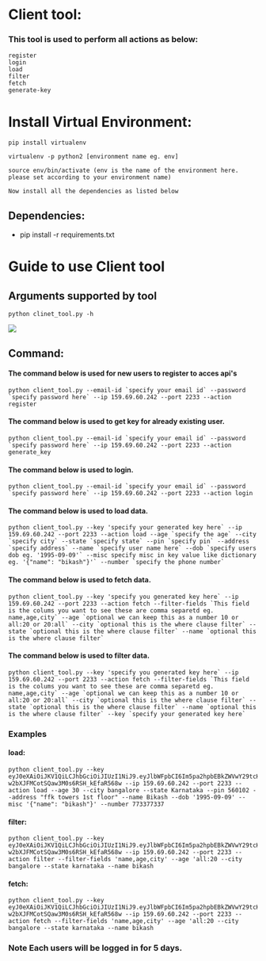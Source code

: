 # Client tool:

### This tool is used to perform all actions as below:
    register
    login
    load
    filter
    fetch
    generate-key

# Install Virtual Environment:
```
pip install virtualenv

virtualenv -p python2 [environment name eg. env]

source env/bin/activate (env is the name of the environment here. please set according to your environment name)

Now install all the dependencies as listed below
```

## Dependencies:
- pip install -r requirements.txt

# Guide to use Client tool

## Arguments supported by tool

```
python clinet_tool.py -h
```
![](https://i.imgur.com/ts9thRn.png)

## Command:

#### The command below is used for new users to register to acces api's
```
python client_tool.py --email-id `specify your email id` --password `specify password here` --ip 159.69.60.242 --port 2233 --action register
```

#### The command below is used to get key for already existing user.
```
python client_tool.py --email-id `specify your email id` --password `specify password here` --ip 159.69.60.242 --port 2233 --action generate_key
```

#### The command below is used to login.
```
python client_tool.py --email-id `specify your email id` --password `specify password here` --ip 159.69.60.242 --port 2233 --action login
```

#### The command below is used to load data.
```
python client_tool.py --key 'specify your generated key here` --ip 159.69.60.242 --port 2233 --action load --age `specify the age` --city `specify city` --state `specify state` --pin `specify pin` --address `specify address` --name `specify user name here` --dob `specify users dob eg. '1995-09-09'` --misc specify misc in key value like dictionary eg. '{"name": "bikash"}'` --number `specify the phone number`
```

#### The command below is used to fetch data.
```
python client_tool.py --key 'specify you generated key here` --ip 159.69.60.242 --port 2233 --action fetch --filter-fields `This field is the colums you want to see these are comma separetd eg. name,age,city` --age `optional we can keep this as a number 10 or all:20 or 20:all` --city `optional this is the where clause filter` --state `optional this is the where clause filter` --name `optional this is the where clause filter`
```

#### The command below is used to filter data.
```
python client_tool.py --key 'specify you generated key here` --ip 159.69.60.242 --port 2233 --action fetch --filter-fields `This field is the colums you want to see these are comma separetd eg. name,age,city` --age `optional we can keep this as a number 10 or all:20 or 20:all` --city `optional this is the where clause filter` --state `optional this is the where clause filter` --name `optional this is the where clause filter` --key `specify your generated key here`
```

### Examples

#### load:
```
python client_tool.py --key eyJ0eXAiOiJKV1QiLCJhbGciOiJIUzI1NiJ9.eyJlbWFpbCI6Im5pa2hpbEBkZWVwY29tcHV0ZS5jb20ifQ.cLnKYsZeL3-w2bXJFMCotSQaw3M0s6RSH_kEfaR568w --ip 159.69.60.242 --port 2233 --action load --age 30 --city bangalore --state Karnataka --pin 560102 --address "ffk towers 1st floor" --name Bikash --dob '1995-09-09' --misc '{"name": "bikash"}' --number 773377337
```

#### filter:
```
python client_tool.py --key eyJ0eXAiOiJKV1QiLCJhbGciOiJIUzI1NiJ9.eyJlbWFpbCI6Im5pa2hpbEBkZWVwY29tcHV0ZS5jb20ifQ.cLnKYsZeL3-w2bXJFMCotSQaw3M0s6RSH_kEfaR568w --ip 159.69.60.242 --port 2233 --action filter --filter-fields 'name,age,city' --age 'all:20 --city bangalore --state karnataka --name bikash
```

#### fetch:
```
python client_tool.py --key eyJ0eXAiOiJKV1QiLCJhbGciOiJIUzI1NiJ9.eyJlbWFpbCI6Im5pa2hpbEBkZWVwY29tcHV0ZS5jb20ifQ.cLnKYsZeL3-w2bXJFMCotSQaw3M0s6RSH_kEfaR568w --ip 159.69.60.242 --port 2233 --action fetch --filter-fields 'name,age,city' --age 'all:20 --city bangalore --state karnataka --name bikash
```

### Note Each users will be logged in for 5 days.
